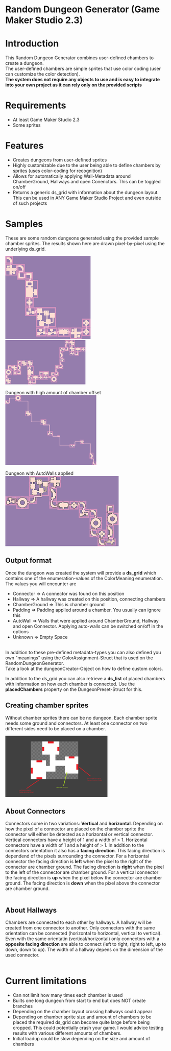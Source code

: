 # Random Dungeon Generator (Game Maker Studio 2.3)

<h1>Introduction</h1>

This Random Dungeon Generator combines user-defined chambers to create a dungeon.<br/>
The user-defined chambers are simple sprites that use color coding (user can customize the color detection).<br/>
**The system does not require any objects to use and is easy to integrate into your own project as it can rely only on the provided scripts**
<br/>

<h1>Requirements</h1>

* At least Game Maker Studio 2.3
* Some sprites

<h1>Features</h1>

* Creates dungeons from user-defined sprites
* Highly customizable due to the user being able to define chambers by sprites (uses color-coding for recognition)
* Allows for automatically applying Wall-Metadata around ChamberGround, Hallways and open Conenctors. This can be toggled on/off
* Returns a generic ds_grid with information about the dungeon layout. This can be used in ANY Game Maker Studio Project and even outside of such projects

<h1>Samples</h1>
These are some random dungeons generated using the provided sample chamber sprites. The results shown here are drawn pixel-by-pixel using the underlying ds_grid. <br/>

<img src="./Sample1.png"/> <img src="./Sample3.png" width="251" height="139"/> 

Dungeon with high amount of chamber offset<br/>
<img src="./Sample2.png" width="285" height="219"/>

Dungeon with AutoWalls applied<br/>
<img src="./Sample6.PNG" width="355" height="220"/>

<h2>Output format</h2>

Once the dungeon was created the system will provide a **ds_grid** which contains one of the enumeration-values of the ColorMeaning enumeration.<br/>
The values you will encounter are 

* Connector => A connector was found on this position
* Hallway => A hallway was created on this position, connecting chambers
* ChamberGround => This is chamber ground
* Padding => Padding applied around a chamber. You usually can ignore this
* AutoWall => Walls that were applied around ChamberGround, Hallway and open Connector. Applying auto-walls can be switched on/off in the options
* Unknown => Empty Space

<br/>
In addition to these pre-defined metadata-types you can also defined you own "meanings" using the ColorAssignment-Struct that is used on the RandomDungeonGenerator.<br/>
Take a look at the dungeonCreator-Object on how to define custom colors.<br/>

In addition to the ds_grid you can also retrieve a **ds_list** of placed chambers with information on how each chamber is connected. Use the **placedChambers** property on the DungeonPreset-Struct for this.<br/>

<h2>Creating chamber sprites</h2>

Without chamber sprites there can be no dungeon. 
Each chamber sprite needs some ground and connectors. At least one connector on two different sides need to be placed on a chamber.

<img src="./ChamberSprite.png" width="320" height="192"/>

<h2>About Connectors</h2>

Connectors come in two variations: **Vertical** and **horizontal**. Depending on how the pixel of a connector are placed on the chamber sprite the connector will either be detected as a horizontal or vertical connector. Vertical connectors have a height of 1 and a width of > 1. Horizontal connectors have a width of 1 and a height of > 1. 
In addition to the connectors orientation it also has a **facing direction**. This facing direction is dependend of the pixels surrounding the connector. For a horizontal connector the facing direction is **left** when the pixel to the right of the connector are chamber ground. The facing direction is **right** when the pixel to the left of the connector are chamber ground. For a vertical connector the facing direction is **up** when the pixel below the connector are chamber ground. The facing direction is **down** when the pixel above the connector are chamber ground.<br/>
<br/>

<h2>About Hallways</h2>

Chambers are connected to each other by hallways. A hallway will be created from one connector to another. Only connectors with the same orientation can be connected (horizontal to horizontal, vertical to vertical). Even with the same orientatin (vertical/horizontal) only connectors with a **opposite facing direction** are able to connect (left to right, right to left, up to down, down to up). The width of a hallway depens on the dimension of the used connector.<br/>
<br/>

<h1>Current limitations</h1>

* Can not limit how many times each chamber is used
* Builts one long dungeon from start to end but does NOT create branches
* Depending on the chamber layout crossing hallways could appear
* Depending on chamber sprite size and amount of chambers to be placed the required ds_grid can become quite large before being cropped. This could potentially crash your game. I would advice testing results with various different amounts of chambers.
* Initial loadup could be slow depending on the size and amount of chambers
